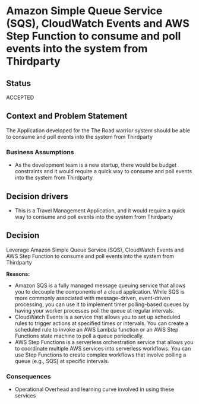 # Amazon Simple Queue Service (SQS), CloudWatch Events and AWS Step Function to  consume and poll events into the system from Thirdparty

## Status

ACCEPTED

## Context and Problem Statement

The Application developed for the The Road warrior system should be able to consume and poll events into the system from Thirdparty

### Business Assumptions

* As the development team is a new startup, there would be budget constraints and it would require a quick way to consume and poll events into the system from Thirdparty

## Decision drivers

* This is a Travel Management Application, and it would require a quick way to consume and poll events into the system from Thirdparty

## Decision

Leverage Amazon Simple Queue Service (SQS), CloudWatch Events and AWS Step Function to  consume and poll events into the system from Thirdparty

__Reasons:__ 

* Amazon SQS is a fully managed message queuing service that allows you to decouple the components of a cloud application. While SQS is more commonly associated with message-driven, event-driven processing, you can use it to implement timer polling-based queues by having your worker processes poll the queue at regular intervals.
* CloudWatch Events is a service that allows you to set up scheduled rules to trigger actions at specified times or intervals. You can create a scheduled rule to invoke an AWS Lambda function or an AWS Step Functions state machine to poll a queue periodically.
* AWS Step Functions is a serverless orchestration service that allows you to coordinate multiple AWS services into serverless workflows. You can use Step Functions to create complex workflows that involve polling a queue (e.g., SQS) at specific intervals.

### Consequences

* Operational Overhead and learning curve involved in using these services
